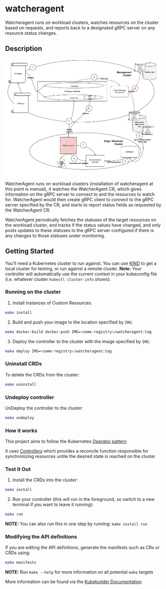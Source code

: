 # watcheragent
Watcheragent runs on workload clusters, watches resources on the cluster based on requests, and reports back to a designated gRPC server on any resource status changes.

## Description

![WatcherAgent in the system](./img/watcher-agent.jpeg)

WatcherAgent runs on workload clusters (installation of watcheragent at this point is manual), it watches the WatcherAgent CR, which gives information on the gRPC server to connect to and the resources to watch for. WatcherAgent would then create gRPC client to connect to the gRPC server specified by the CR, and starts to report status fields as requested by the WatcherAgent CR.

WatcherAgent periodically fetches the statuses of the target resources on the workload cluster, and tracks if the status values have changed, and only posts updates to these statuses to the gRPC server configured if there is any changes to those statuses under monitoring.

## Getting Started
You’ll need a Kubernetes cluster to run against. You can use [KIND](https://sigs.k8s.io/kind) to get a local cluster for testing, or run against a remote cluster.
**Note:** Your controller will automatically use the current context in your kubeconfig file (i.e. whatever cluster `kubectl cluster-info` shows).

### Running on the cluster
1. Install Instances of Custom Resources:

```sh
make install
```

2. Build and push your image to the location specified by `IMG`:
	
```sh
make docker-build docker-push IMG=<some-registry>/watcheragent:tag
```
	
3. Deploy the controller to the cluster with the image specified by `IMG`:

```sh
make deploy IMG=<some-registry>/watcheragent:tag
```

### Uninstall CRDs
To delete the CRDs from the cluster:

```sh
make uninstall
```

### Undeploy controller
UnDeploy the controller to the cluster:

```sh
make undeploy
```

### How it works
This project aims to follow the Kubernetes [Operator pattern](https://kubernetes.io/docs/concepts/extend-kubernetes/operator/)

It uses [Controllers](https://kubernetes.io/docs/concepts/architecture/controller/) 
which provides a reconcile function responsible for synchronizing resources untile the desired state is reached on the cluster 

### Test It Out
1. Install the CRDs into the cluster:

```sh
make install
```

2. Run your controller (this will run in the foreground, so switch to a new terminal if you want to leave it running):

```sh
make run
```

**NOTE:** You can also run this in one step by running: `make install run`

### Modifying the API definitions
If you are editing the API definitions, generate the manifests such as CRs or CRDs using:

```sh
make manifests
```

**NOTE:** Run `make --help` for more information on all potential `make` targets

More information can be found via the [Kubebuilder Documentation](https://book.kubebuilder.io/introduction.html)
